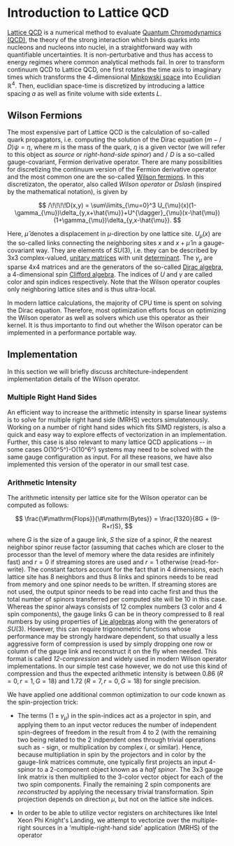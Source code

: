 # Introduction to Lattice QCD

[Lattice QCD](https://en.wikipedia.org/wiki/Lattice_QCD) is a numerical method to evaluate [Quantum Chromodynamics (QCD)](https://en.wikipedia.org/wiki/Quantum_chromodynamics),
the theory of the strong interaction which binds quarks into nucleons and nucleons into nuclei,
in a straightforward way with quantifiable uncertainties. It is non-perturbative and thus has access
to energy regimes where common analytical methods fail.
In orer to transform continuum QCD to Lattice QCD, one first rotates the time axis to imaginary times which 
transforms the 4-dimensional [Minkowski space](https://en.wikipedia.org/wiki/Minkowski_space) into Eculidian $\mathbb{R}^4$. Then,
euclidian space-time is discretized by introducing a lattice spacing $a$ as well as finite volume with side extents $L$.

## Wilson Fermions
The most expensive part of Lattice QCD is the calculation of so-called quark propagators, i.e.
computing the solution of the Dirac equation
$(m - /\!\!\!\!D)\psi = \eta$, where $m$ is the mass of the quark, $\eta$ is a given vector (we will refer to this object as *source* or *right-hand-side spinor*)
and $/\!\!\!\!D$ is a so-called gauge-covariant, Fermion derivative operator. There are many possibilities for discretizing the
continuum version of the Fermion derivative operator and the most common one are the so-called [Wilson fermions](). In this discretizaton,
the operator, also called *Wilson operator* or *Dslash* (inspired by the mathematical notation), is given by

$$
/\!\!\!\!D(x,y) = \sum\limits_{\mu=0}^3 U_{\mu}(x)(1-\gamma_{\mu})\delta_{y,x+\hat{\mu}}+U^{\dagger}_{\mu}(x-\hat{\mu})(1+\gamma_{\mu})\delta_{y,x-\hat{\mu}}.
$$

Here, $\hat{\mu}$ denotes a displacement in $\mu$-direction by one lattice site. $U_{\mu}(x)$ are the so-called links connecting the neighboring sites $x$ and $x+\hat{\mu}$ in a gauge-covariant way. They are elements of $SU(3)$, i.e. they can be described by 3x3 complex-valued, [unitary matrices](https://en.wikipedia.org/wiki/Unitary_matrix) with unit [determinant](https://en.wikipedia.org/wiki/Determinant). The $\gamma_{\mu}$ are sparse 4x4 matrices and are the generators of the so-called [Dirac algebra](https://en.wikipedia.org/wiki/Dirac_algebra), a 4-dimensional spin [Clifford algebra](https://en.wikipedia.org/wiki/Clifford_algebra). The indices of $U$ and $\gamma$ are called color and spin indices respectively. 
Note that the Wilson operator couples only neighboring lattice sites and is thus ultra-local.

In modern lattice calculations, the majority of CPU time is spent on solving the Dirac equation. Therefore,
most optimization efforts focus on optimizing the Wilson operator as well as solvers which use this operator as their kernel.
It is thus importanto to find out whether the Wilson operator can be implemented in a performance portable way.

## Implementation
In this section we will briefly discuss architecture-independent implementation details of the Wilson operator. 

### Multiple Right Hand Sides
An efficient way to increase the arithmetic intensity in sparse linear systems is to solve for multiple right hand side (MRHS) vectors simulatenously. Working on a number of right hand sides which fits SIMD registers, is also a quick and easy way to explore effects of vectorization in an implementation.
Further, this case is also relevant to many lattice QCD applications -- in some cases O(10^5^)-O(10^6^) systems may need to be solved with the same gauge configuration as input. For all these reasons, we have also implemented this version of the operator in our small test case. 

### Arithmetic Intensity
The arithmetic intensity per lattice site for the Wilson operator can be computed as follows:

$$
\frac{\#\mathrm{Flops}}{\#\mathrm{Bytes}} = \frac{1320}{8G + (9-R+r)S},
$$

where $G$ is the size of a gauge link, $S$ the size of a spinor, $R$ the nearest neighbor spinor reuse factor (assuming that caches which are closer to the processor than the level of memory where the data resides are infinitely fast) and $r=0$ if streaming stores are used and $r=1$ otherwise (read-for-write). The constant factors account for the fact that in 4 dimensions, each lattice site has 8 neighbors and thus 8 links and spinors needs to be read from memory and one spinor needs to be written. If streaming stores are not used, the output spinor needs to be read into cache first and thus the total number of spinors transferred per computed site will be 10 in this case. Whereas the spinor always consists of 12 complex numbers (3 color and 4 spin components), the gauge links G can be in theory compressed to 8 real numbers by using properties of [Lie algebras](https://en.wikipedia.org/wiki/Lie_algebra) along with the generators of $SU(3)$. However, this can require trigonometric functions whose performance may be strongly hardware dependent, so that usually a less aggressive form of compression is used by simply dropping one row or column of the gauge link and reconstruct it on the fly when needed. This format is called *12-compression* and widely used in modern Wilson operator implementations. In our simple test case however, we do not use this kind of compression and thus the expected arithmetic intensity is between $0.86$ $(R=0,\,r=1,\,G=18)$ and $1.72$ $(R=7,\,r=0,\,G=18)$ for single precision.

We have applied one additional common optimization to our code known as the spin-projection trick:

* The terms $( 1 \pm \gamma_\mu)$ in the spin-indices act as a projector in spin, and applying them to an input vector reduces the number of independent spin-degrees of freedom in the result from 4 to 2 (with the remaining two being related to the 2 indpendent ones through trivial operations such as - sign, or multiplication by complex $i$, or similar). Hence, because multipliation in spin by the projectors and in color by the gauge-link matrices commute, one typically first projects an input 4-spinor to a 2-component object known as a *half spinor*. The 3x3 gauge link matrix is then multiplied to the 3-color vector object for each of the two spin components. Finally the remaining 2 spin components are *reconstructed* by applying the necessary trivial transformation. Spin projection depends on direction $\mu$, but not on the lattice site indices. 

* In order to be able to utilize vector registers on architectures like Intel Xeon Phi Knight's Landing, we attempt to vectorize over the multiple-right sources in a 'multiple-right-hand side' application (MRHS) of the operator